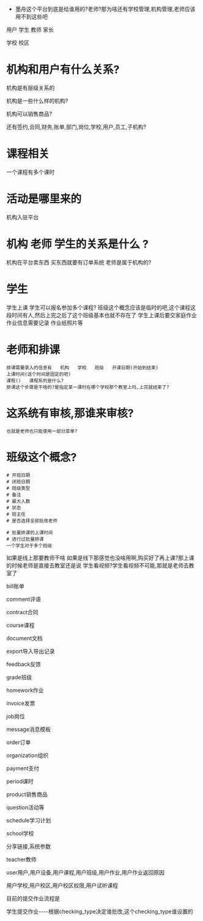 + 墨舟这个平台到底是给谁用的?老师?那为啥还有学校管理,机构管理,老师应该用不到这些吧



用户	学生	教师	家长

学校	校区

# 机构和用户有什么关系?
机构是有层级关系的

机构是一些什么样的机构?

机构可以销售商品?

还有签约,合同,财务,账单,部门,岗位,学校,用户,员工,子机构?

# 课程相关

一个课程有多个课时

# 活动是哪里来的


机构入驻平台
# 机构   老师   学生的关系是什么   ?
机构在平台卖东西
买东西就要有订单系统
老师是属于机构的?

# 学生
学生上课 
学生可以报名参加多个课程?
班级这个概念应该是临时的吧,这个课程这段时间有人,然后上完之后了这个班级基本也就不存在了
学生上课后要交家庭作业
作业信息需要记录   作业纸照片等

# 老师和排课
	排课需要录入的信息有   机构   学校   班级   开课日期(开始到结束)
	上课时间(这个时间是固定的吧)
	课程()   课程系列是什么?
	排课这个步骤是干啥的?是指定某一课时在哪个学校那个教室上吗,上完就结束了?
# 这系统有审核,那谁来审核?
	也就是老师也只能使用一部分菜单?
# 班级这个概念?
	# 开班日期        
	# 闭班日期        
	# 班级类型        
	# 备注          
	# 最大人数        
	# 状态          
	# 班主任         
	# 是否选择全部批改老师  
	              
	# 批量排课的上课时间   
	# 进行过批量排课     
	一个学生对于多个班级

如果是线上那要教师干啥
如果是线下那感觉也没啥用啊,购买好了再上课?那上课的时候老师是直接去教室还是说
学生看视频?学生看视频不可能,那就是老师去教室了





bill账单

comment评语

contract合同

course课程

document文档

export导入导出记录

feedback反馈

grade班级

homework作业

invoice发票

job岗位

message消息模板

order订单

organization组织

payment支付

period课时

product销售商品

question活动等

schedule学习计划

school学校

分享链接,系统参数

teacher教师

user用户,用户设备,用户课程,用户班级,用户作业,用户作业返回原因

用户学校,用户校区,用户校区权限,用户试听课程





目前的提交作业流程是

学生提交作业----根据checking_type决定谁批改,这个checking_type谁设置的